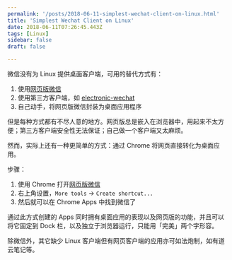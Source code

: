 ```yaml
---
permalink: '/posts/2018-06-11-simplest-wechat-client-on-linux.html'
title: 'Simplest Wechat Client on Linux'
date: 2018-06-11T07:26:45.443Z
tags: [Linux]
sidebar: false
draft: false

---
```


微信没有为 Linux 提供桌面客户端，可用的替代方式有：

1. 使用[网页版微信](https://wx.qq.com/)
2. 使用第三方客户端，如 [electronic-wechat](https://github.com/geeeeeeeeek/electronic-wechat)
3. 自己动手，将网页版微信封装为桌面应用程序

但是每种方式都有不尽人意的地方。网页版总是嵌入在浏览器中，用起来不太方便；第三方客户端安全性无法保证；自己做一个客户端又太麻烦。

然而，实际上还有一种更简单的方式：通过 Chrome 将网页直接转化为桌面应用。

步骤：

1. 使用 Chrome 打开[网页版微信](https://wx.qq.com/)
2. 右上角设置，`More tools` -> `Create shortcut...`
3. 然后就可以在 Chrome Apps 中找到微信了

通过此方式创建的 Apps 同时拥有桌面应用的表现以及网页版的功能，并且可以将它固定到 Dock 栏，以及独立于浏览器运行，只能用「完美」两个字形容。

除微信外，其它缺少 Linux 客户端但有网页客户端的应用亦可如法炮制，如有道云笔记等。
